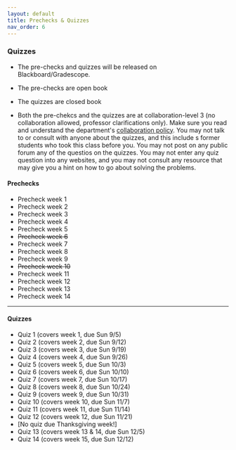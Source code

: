 ```yaml
---
layout: default 
title: Prechecks & Quizzes
nav_order: 6
---
```



### Quizzes

* The pre-checks and quizzes will be released on Blackboard/Gradescope. 

*  The pre-checks are open book

*  The quizzes are closed book

* Both the pre-chekcs and the quizzes are  at collaboration-level 3 (no collaboration allowed, professor clarifications only).  Make sure you read and understand the department's [collaboration policy](https://turing.bowdoin.edu/dept/collab.php).  You may not talk to or consult with anyone about the quizzes, and this include s former students who took this class before you. You may not post on any public forum any of the questios on the quizzes. You may not enter any quiz question into any websites, and you may not consult any resource that may give you a hint on how to go about solving the problems. 


#### Prechecks 

* Precheck  week 1
* Precheck week 2
* Precheck week 3
* Precheck week 4
* Precheck week 5
* ~~Precheck week 6~~
* Precheck week 7
* Precheck week 8
* Precheck week 9
* ~~Precheck week 10~~
* Precheck week 11
* Precheck week 12
*  Precheck week 13
* Precheck week 14

*** 
#### Quizzes 

* Quiz 1 (covers week 1, due Sun 9/5)
*  Quiz 2 (covers week 2, due Sun 9/12)
*  Quiz 3 (covers week 3, due Sun 9/19)
*  Quiz 4 (covers week 4, due Sun 9/26)
* Quiz 5 (covers week 5, due Sun 10/3)
* Quiz 6 (covers week 6, due Sun 10/10)
* Quiz 7 (covers week 7, due Sun 10/17)
* Quiz 8 (covers week 8, due Sun 10/24)
* Quiz 9 (covers week 9, due Sun 10/31)
* Quiz 10 (covers week 10, due Sun 11/7)
*  Quiz 11 (covers week 11, due Sun 11/14)
* Quiz 12 (covers week 12, due Sun 11/21)
* [No quiz due Thanksgiving week!]
* Quiz 13 (covers week 13 & 14, due Sun 12/5)
* Quiz 14 (covers week 15, due Sun 12/12)
